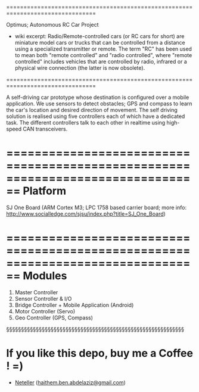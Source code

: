 ================================================================================

Optimus; Autonomous RC Car Project

* wiki excerpt: Radio/Remote-controlled cars (or RC cars for short) are miniature model cars or trucks that can be controlled from a distance using a specialized transmitter or remote. The term "RC" has been used to mean both "remote controlled" and "radio controlled", where "remote controlled" includes vehicles that are controlled by radio, infrared or a physical wire connection (the latter is now obsolete).

================================================================================

A self-driving car prototype whose destination is configured over a mobile
application.
We use sensors to detect obstacles; GPS and compass to learn the car's
location and desired direction of movement.
The self driving solution is realised using five controllers each of which
have a dedicated task. The different controllers talk to each other in realtime
using high-speed CAN transceivers.

================================================================================
Platform
================================================================================
SJ One Board (ARM Cortex M3; LPC 1758 based carrier board; 
        more info: http://www.socialledge.com/sjsu/index.php?title=SJ_One_Board)

================================================================================
Modules
================================================================================
1) Master Controller
2) Sensor Controller & I/O
3) Bridge Controller + Mobile Application (Android)
4) Motor Controller (Servo)
5) Geo Controller (GPS, Compass)



§§§§§§§§§§§§§§§§§§§§§§§§§§§§§§§§§§§§§§§§§§§§§§§§§§§§§§§§§§§§
# If you like this depo, buy me a Coffee ! =)
- [Neteller](https://www.neteller.com/fr/features/money-transfer) 
 (haithem.ben.abdelaziz@gmail.com)
